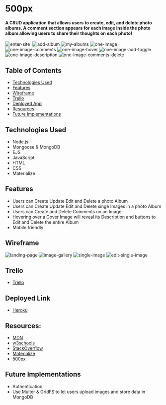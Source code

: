 
# 500px

#### A CRUD application that allows users to create, edit, and delete photo albums. A comment section appears for each image inside the photo album allowing users to share their thoughts on each photo!

<img src="./images/site/enter-site.png" alt="enter-site"/>
<img src="./images/site/my-albums-empty.png" alt=""/>
<img src="./images/site/add-album.png" alt="add-album"/>
<img src="./images/site/my-albums.png" alt="my-albums"/>
<img src="./images/site/one-image.png" alt="one-image"/>
<img src="./images/site/one-image-comments.png" alt="one-image-comments"/>
<img src="./images/site/one-image-hover.png" alt="one-image-hover"/>
<img src="./images/site/one-image-add-toggle.png" alt="one-image-add-toggle"/>
<img src="./images/site/one-image-description.png" alt="one-image-description"/>
<img src="./images/site/one-image-comments-delete.png" alt="one-image-comments-delete"/>

## Table of Contents
- [Technologies Used](#technologiesused)
- [Features](#features)
- [Wireframe](#wireframe)
- [Trello](#trello)
- [Deployed App](#deployment)
- [Resources](#resources)
- [Future Implementations](#futureimplementations)

## <a name="technologiesused"></a> Technologies Used
- Node.js
- Mongoose & MongoDB
- EJS
- JavaScript
- HTML
- CSS
- Materialize

## <a name="features"></a> Features
- Users can Create Update Edit and Delete a photo Album
- Users can Create Update Edit and Delete singe Images in a photo Album
- Users can Create and Delete Comments on an Image
- Hovering over a Cover Image will reveal its Description and buttons to Edit and Delete the entire Album
- Mobile friendly

## <a name="wireframe"></a> Wireframe
<img src="./images/wireframe/landing.png" alt="landing-page"/>
<img src="./images/wireframe/image-gallery.png" alt="image-gallery"/>
<img src="./images/wireframe/single-image.png" alt="single-image"/>
<img src="./images/wireframe/edit-single-image.png" alt="edit-single-image"/>

## <a name="trello"></a> Trello
- [Trello](https://trello.com/b/LMywPsTV/500px)

## <a name="deployment"></a> Deployed Link
- [Heroku](https://peter-lam-500px.herokuapp.com/)

## <a name="resources"></a> Resources:
- [MDN](https://developer.mozilla.org/en-US/)
- [w3schools](https://www.w3schools.com/)
- [StackOverflow](https://stackoverflow.com/)
- [Materialize](https://materializecss.com/)
- [500px](https://500px.com/)

## <a name="futureimplementations"></a> Future Implementations
- Authentication
- Use Multer & GridFS to let users upload images and store data in MongoDB
